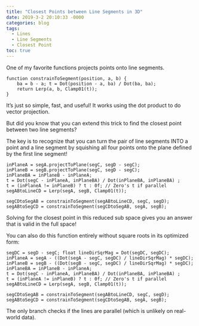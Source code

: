 ```yaml
---
title: "Closest Points between Line Segments in 3D"
date: 2019-3-2 20:10:33 -0000
categories: blog
tags:
  - Lines
  - Line Segments
  - Closest Point
toc: true
---
```


One of my favorite functions projects points onto line segments.

<!-- Hide the Table of Contents (but keep the navigation :^) ... -->
<script type="text/javascript">
  document.getElementsByClassName('toc')[0].style.display = 'none';
</script>
<!-- Load the Three.js library, assorted helpers, and the actual line fitting script code... -->
<script type="text/javascript" src="../../assets/js/three.js"></script>
<script type="text/javascript" src="../../assets/js/DragControls.js"></script>
<script type="text/javascript" src="../../assets/js/OrbitControls.js"></script>
<script type="text/javascript" src="../../assets/js/IK/Environment.js"></script>
<script type="text/javascript" src="../../assets/js/ClosestSegment/ClosestSegment.js" orbit="enabled"></script>
```
function constrainToSegment(position, a, b) {
    ba = b - a; t = Dot(position - a, ba) / Dot(ba, ba);
    return Lerp(a, b, Clamp01(t));
}
```

It’s just so simple, fast, and useful! It works using the dot product to do vector projection.

But did you know that you can extend this trick to find the closest point between two line segments?

<script type="text/javascript" src="../../assets/js/ClosestSegment/SegmentSegment.js" orbit="enabled"></script>

The key is to recognize that you can turn the pair of line segments INTO a point and a line segment by squishing all four points onto the plane defined by the first line segment!

<script type="text/javascript" src="../../assets/js/ClosestSegment/SegmentSegment.js" orbit="enabled" debug="enabled"></script>
```
inPlaneA = segA.projectToPlane(segC, segD - segC);
inPlaneB = segB.projectToPlane(segC, segD - segC);
inPlaneBA = inPlaneB - inPlaneA;
t = Dot(segC - inPlaneA, inPlaneBA) / Dot(inPlaneBA, inPlaneBA) ;
t = (inPlaneA != inPlaneB) ? t : 0f; // Zero's t if parallel
segABtoLineCD = Lerp(segA, segB, Clamp01(t));

segCDtoSegAB = constrainToSegment(segABtoLineCD, segC, segD);
segABtoSegCD = constrainToSegment(segCDtoSegAB, segA, segB);
```

Solving for the closest point in this reduced sub space gives you an answer that is valid in the full space!

You can also do this function entirely without square roots in its optimized form:
```
segDC = segD - segC; float lineDirSqrMag = Dot(segDC, segDC);
inPlaneA = segA - ((Dot(segA - segC, segDC) / lineDirSqrMag) * segDC);
inPlaneB = segB - ((Dot(segB - segC, segDC) / lineDirSqrMag) * segDC);
inPlaneBA = inPlaneB - inPlaneA;
t = Dot(segC - inPlaneA, inPlaneBA) / Dot(inPlaneBA, inPlaneBA) ;
t = (inPlaneA != inPlaneB) ? t : 0f; // Zero's t if parallel
segABtoLineCD = Lerp(segA, segB, Clamp01(t));

segCDtoSegAB = constrainToSegment(segABtoLineCD, segC, segD);
segABtoSegCD = constrainToSegment(segCDtoSegAB, segA, segB);
```
The only branch checks if the lines are parallel (which is unlikely on real-world data).